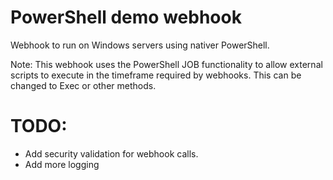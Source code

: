 # PowerShell demo webhook

Webhook to run on Windows servers using nativer PowerShell.  

Note: This webhook uses the PowerShell JOB functionality to allow external scripts to execute in the timeframe required by webhooks.  This can be changed to Exec or other methods.

# TODO:
- Add security validation for webhook calls.
- Add more logging
